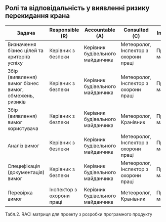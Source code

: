 ## Ролі та відповідальність у виявленні ризику перекидання крана

| Задача                                                 | Responsible (R)          | Accountable (A)             | Consulted (С)              | Informed (I)             |
|--------------------------------------------------------|--------------------------|-----------------------------|----------------------------|--------------------------|
| Визначення бізнес цілей та критеріїв успіху            | Керівник з безпеки        | Керівник будівельного майданчика | Метеоролог, Інспектор з охорони праці | Працівники майданчика    |
| Збір (виявлення) вимог бізнес вимог, обмежень, ризиків | Керівник з безпеки        | Керівник будівельного майданчика | Метеоролог, Інспектор з охорони праці | Працівники майданчика    |
| Збір (виявлення) вимог користувача                     | Керівник з безпеки        | Керівник будівельного майданчика | Метеоролог, Кранівник      | Працівники майданчика    |
| Аналіз вимог                                           | Керівник з безпеки        | Керівник будівельного майданчика | Метеоролог, Інспектор з охорони праці | Працівники майданчика    |
| Специфікація (документація) вимог                      | Керівник з безпеки        | Керівник будівельного майданчика | Метеоролог, Інспектор з охорони праці | Працівники майданчика    |
| Перевірка вимог                                        | Інспектор з охорони праці | Керівник будівельного майданчика | Метеоролог, Кранівник      | Працівники майданчика    |
Табл.2. RACI матриця для проекту з розробки програмного продукту
